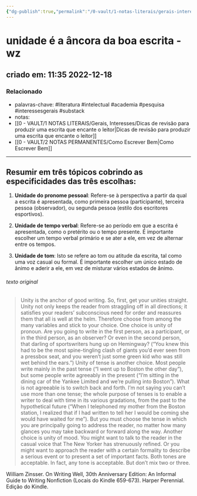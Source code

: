 ```yaml
---
{"dg-publish":true,"permalink":"/0-vault/1-notas-literais/gerais-interesses/unidade-e-a-ancora-da-boa-escrita-wz/","tags":["literatura","intelectual","academia","pesquisa","interessesgerais","substack"],"dgHomeLink":true,"dgShowLocalGraph":true,"dgShowFileTree":true,"dgEnableSearch":true,"noteIcon":""}
---
```


# unidade é a âncora da boa escrita - wz
## criado em: 11:35 2022-12-18

### Relacionado
- palavras-chave: #literatura #intelectual #academia #pesquisa #interessesgerais #substack
- notas: 
- [[0 - VAULT/1 NOTAS LITERAIS/Gerais, Interesses/Dicas de revisão para produzir uma escrita que encante o leitor\|Dicas de revisão para produzir uma escrita que encante o leitor]]
- [[0 - VAULT/2 NOTAS PERMANENTES/Como Escrever Bem\|Como Escrever Bem]]
---
## Resumir em três tópicos cobrindo as especificidades das três escolhas:

1.  **Unidade do pronome pessoal**: Refere-se à perspectiva a partir da qual a escrita é apresentada, como primeira pessoa (participante), terceira pessoa (observador), ou segunda pessoa (estilo dos escritores esportivos).
    
2.  **Unidade de tempo verbal**: Refere-se ao período em que a escrita é apresentada, como o pretérito ou o tempo presente. É importante escolher um tempo verbal primário e se ater a ele, em vez de alternar entre os tempos.
    
3.  **Unidade de tom**: Isto se refere ao tom ou atitude da escrita, tal como uma voz casual ou formal. É importante escolher um único estado de ânimo e aderir a ele, em vez de misturar vários estados de ânimo.

###### texto original

>Unity is the anchor of good writing. So, first, get your unities straight. Unity not only keeps the reader from straggling off in all directions; it satisfies your readers’ subconscious need for order and reassures them that all is well at the helm. Therefore choose from among the many variables and stick to your choice. One choice is unity of pronoun. Are you going to write in the first person, as a participant, or in the third person, as an observer? Or even in the second person, that darling of sportswriters hung up on Hemingway? (“You knew this had to be the most spine-tingling clash of giants you’d ever seen from a pressbox seat, and you weren’t just some green kid who was still wet behind the ears.”) Unity of tense is another choice. Most people write mainly in the past tense (“I went up to Boston the other day”), but some people write agreeably in the present (“I’m sitting in the dining car of the Yankee Limited and we’re pulling into Boston”). What is not agreeable is to switch back and forth. I’m not saying you can’t use more than one tense; the whole purpose of tenses is to enable a writer to deal with time in its various gradations, from the past to the hypothetical future (“When I telephoned my mother from the Boston station, I realized that if I had written to tell her I would be coming she would have waited for me”). But you must choose the tense in which you are principally going to address the reader, no matter how many glances you may take backward or forward along the way. Another choice is unity of mood. You might want to talk to the reader in the casual voice that The New Yorker has strenuously refined. Or you might want to approach the reader with a certain formality to describe a serious event or to present a set of important facts. Both tones are acceptable. In fact, any tone is acceptable. But don’t mix two or three.

William Zinsser. On Writing Well, 30th Anniversary Edition: An Informal Guide to Writing Nonfiction (Locais do Kindle 659-673). Harper Perennial. Edição do Kindle. 